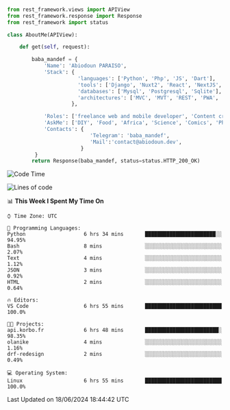 ###
```python
from rest_framework.views import APIView
from rest_framework.response import Response
from rest_framework import status

class AboutMe(APIView):

    def get(self, request):

        baba_mandef = {
            'Name': 'Abiodoun PARAISO',
            'Stack': {
                       'languages': ['Python', 'Php', 'JS', 'Dart'],
                       'tools': ['Django', 'Nuxt2', 'React', 'NextJS', 'Flutter'],
                       'databases': ['Mysql', 'Postgresql', 'Sqlite'],
                       'architectures': ['MVC', 'MVT', 'REST', 'PWA', 'SPA', 'MicroServices']
                     },

            'Roles': ['freelance web and mobile developer', 'Content creator', 'Teacher', 'Mentor'],
            'AskMe': ['DIY', 'Food', 'Africa', 'Science', 'Comics', 'Photography', 'Tech', 'Programming', 'Mechatronics'],
            'Contacts': {
                           'Telegram': 'baba_mandef',
                           'Mail':'contact@abiodoun.dev',
                        }
         }
        return Response(baba_mandef, status=status.HTTP_200_OK)

```                    

<!--START_SECTION:waka-->
![Code Time](http://img.shields.io/badge/Code%20Time-1%2C084%20hrs%201%20min-blue)

![Lines of code](https://img.shields.io/badge/From%20Hello%20World%20I%27ve%20Written-420%20Thousand%20lines%20of%20code-blue)

📊 **This Week I Spent My Time On** 

```text
⌚︎ Time Zone: UTC

💬 Programming Languages: 
Python                   6 hrs 34 mins       ███████████████████████░░   94.95% 
Bash                     8 mins              ░░░░░░░░░░░░░░░░░░░░░░░░░   2.07% 
Text                     4 mins              ░░░░░░░░░░░░░░░░░░░░░░░░░   1.12% 
JSON                     3 mins              ░░░░░░░░░░░░░░░░░░░░░░░░░   0.92% 
HTML                     2 mins              ░░░░░░░░░░░░░░░░░░░░░░░░░   0.64%

🔥 Editors: 
VS Code                  6 hrs 55 mins       █████████████████████████   100.0%

🐱‍💻 Projects: 
api.korbo.fr             6 hrs 48 mins       ████████████████████████░   98.35% 
olanike                  4 mins              ░░░░░░░░░░░░░░░░░░░░░░░░░   1.16% 
drf-redesign             2 mins              ░░░░░░░░░░░░░░░░░░░░░░░░░   0.49%

💻 Operating System: 
Linux                    6 hrs 55 mins       █████████████████████████   100.0%

```


 Last Updated on 18/06/2024 18:44:42 UTC
<!--END_SECTION:waka-->
